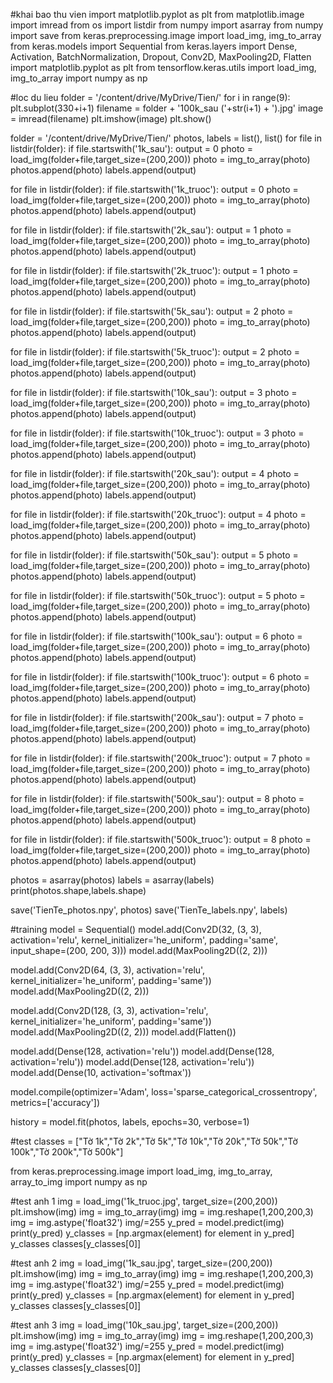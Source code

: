 #khai bao thu vien
import matplotlib.pyplot as plt
from matplotlib.image import imread
from os import listdir
from numpy import asarray
from numpy import save
from keras.preprocessing.image import load_img, img_to_array
from keras.models import Sequential
from keras.layers import Dense, Activation, BatchNormalization, Dropout, Conv2D, MaxPooling2D, Flatten
import matplotlib.pyplot as plt
from tensorflow.keras.utils import load_img, img_to_array
import numpy as np

#loc du lieu
folder = '/content/drive/MyDrive/Tien/'
for i in range(9):
  plt.subplot(330+i+1)
  filename = folder + '100k_sau ('+str(i+1) + ').jpg'
  image = imread(filename)
  plt.imshow(image)
plt.show()

folder = '/content/drive/MyDrive/Tien/'
photos, labels = list(), list()
for file in listdir(folder):
  if file.startswith('1k_sau'):
    output = 0
    photo = load_img(folder+file,target_size=(200,200))
    photo = img_to_array(photo)
    photos.append(photo)
    labels.append(output)

for file in listdir(folder):
  if file.startswith('1k_truoc'):
    output = 0
    photo = load_img(folder+file,target_size=(200,200))
    photo = img_to_array(photo)
    photos.append(photo)
    labels.append(output)

for file in listdir(folder):
  if file.startswith('2k_sau'):
    output = 1
    photo = load_img(folder+file,target_size=(200,200))
    photo = img_to_array(photo)
    photos.append(photo)
    labels.append(output)

for file in listdir(folder):
  if file.startswith('2k_truoc'):
    output = 1
    photo = load_img(folder+file,target_size=(200,200))
    photo = img_to_array(photo)
    photos.append(photo)
    labels.append(output)

for file in listdir(folder):
  if file.startswith('5k_sau'):
    output = 2
    photo = load_img(folder+file,target_size=(200,200))
    photo = img_to_array(photo)
    photos.append(photo)
    labels.append(output)

for file in listdir(folder):
  if file.startswith('5k_truoc'):
    output = 2
    photo = load_img(folder+file,target_size=(200,200))
    photo = img_to_array(photo)
    photos.append(photo)
    labels.append(output)

for file in listdir(folder):
  if file.startswith('10k_sau'):
    output = 3
    photo = load_img(folder+file,target_size=(200,200))
    photo = img_to_array(photo)
    photos.append(photo)
    labels.append(output)

for file in listdir(folder):
  if file.startswith('10k_truoc'):
    output = 3
    photo = load_img(folder+file,target_size=(200,200))
    photo = img_to_array(photo)
    photos.append(photo)
    labels.append(output)

for file in listdir(folder):
  if file.startswith('20k_sau'):
    output = 4
    photo = load_img(folder+file,target_size=(200,200))
    photo = img_to_array(photo)
    photos.append(photo)
    labels.append(output)

for file in listdir(folder):
  if file.startswith('20k_truoc'):
    output = 4
    photo = load_img(folder+file,target_size=(200,200))
    photo = img_to_array(photo)
    photos.append(photo)
    labels.append(output)

for file in listdir(folder):
  if file.startswith('50k_sau'):
    output = 5
    photo = load_img(folder+file,target_size=(200,200))
    photo = img_to_array(photo)
    photos.append(photo)
    labels.append(output)

for file in listdir(folder):
  if file.startswith('50k_truoc'):
    output = 5
    photo = load_img(folder+file,target_size=(200,200))
    photo = img_to_array(photo)
    photos.append(photo)
    labels.append(output)

for file in listdir(folder):
  if file.startswith('100k_sau'):
    output = 6
    photo = load_img(folder+file,target_size=(200,200))
    photo = img_to_array(photo)
    photos.append(photo)
    labels.append(output)

for file in listdir(folder):
  if file.startswith('100k_truoc'):
    output = 6
    photo = load_img(folder+file,target_size=(200,200))
    photo = img_to_array(photo)
    photos.append(photo)
    labels.append(output)

for file in listdir(folder):
  if file.startswith('200k_sau'):
    output = 7
    photo = load_img(folder+file,target_size=(200,200))
    photo = img_to_array(photo)
    photos.append(photo)
    labels.append(output)

for file in listdir(folder):
  if file.startswith('200k_truoc'):
    output = 7
    photo = load_img(folder+file,target_size=(200,200))
    photo = img_to_array(photo)
    photos.append(photo)
    labels.append(output)

for file in listdir(folder):
  if file.startswith('500k_sau'):
    output = 8
    photo = load_img(folder+file,target_size=(200,200))
    photo = img_to_array(photo)
    photos.append(photo)
    labels.append(output)

for file in listdir(folder):
  if file.startswith('500k_truoc'):
    output = 8
    photo = load_img(folder+file,target_size=(200,200))
    photo = img_to_array(photo)
    photos.append(photo)
    labels.append(output)

photos = asarray(photos)
labels = asarray(labels)
print(photos.shape,labels.shape)

save('TienTe_photos.npy', photos)
save('TienTe_labels.npy', labels)

#training
model = Sequential()
model.add(Conv2D(32, (3, 3), activation='relu', kernel_initializer='he_uniform', padding='same', input_shape=(200, 200, 3)))
model.add(MaxPooling2D((2, 2)))

model.add(Conv2D(64, (3, 3), activation='relu', kernel_initializer='he_uniform', padding='same'))
model.add(MaxPooling2D((2, 2)))

model.add(Conv2D(128, (3, 3), activation='relu', kernel_initializer='he_uniform', padding='same'))
model.add(MaxPooling2D((2, 2)))
model.add(Flatten())

model.add(Dense(128, activation='relu'))
model.add(Dense(128, activation='relu'))
model.add(Dense(128, activation='relu'))
model.add(Dense(10, activation='softmax'))

model.compile(optimizer='Adam', loss='sparse_categorical_crossentropy', metrics=['accuracy'])

history = model.fit(photos, labels, epochs=30, verbose=1)

#test
classes = ["Tờ 1k","Tờ 2k","Tờ 5k","Tờ 10k","Tờ 20k","Tờ 50k","Tờ 100k","Tờ 200k","Tờ 500k"]

from keras.preprocessing.image import load_img, img_to_array, array_to_img
import numpy as np

#test anh 1
img = load_img('1k_truoc.jpg', target_size=(200,200))
plt.imshow(img)
img = img_to_array(img)
img = img.reshape(1,200,200,3)
img = img.astype('float32')
img/=255
y_pred = model.predict(img)
print(y_pred)
y_classes = [np.argmax(element) for element in y_pred]
y_classes
classes[y_classes[0]] 


#test anh 2
img = load_img('1k_sau.jpg', target_size=(200,200))
plt.imshow(img)
img = img_to_array(img)
img = img.reshape(1,200,200,3)
img = img.astype('float32')
img/=255
y_pred = model.predict(img)
print(y_pred)
y_classes = [np.argmax(element) for element in y_pred]
y_classes
classes[y_classes[0]] 

#test anh 3
img = load_img('10k_sau.jpg', target_size=(200,200))
plt.imshow(img)
img = img_to_array(img)
img = img.reshape(1,200,200,3)
img = img.astype('float32')
img/=255
y_pred = model.predict(img)
print(y_pred)
y_classes = [np.argmax(element) for element in y_pred]
y_classes
classes[y_classes[0]] 

